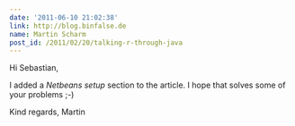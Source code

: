 ```yaml
---
date: '2011-06-10 21:02:38'
link: http://blog.binfalse.de
name: Martin Scharm
post_id: /2011/02/20/talking-r-through-java
---
```


Hi Sebastian,

I added a <em>Netbeans setup</em> section to the article. I hope that solves some of your problems ;-)

Kind regards,
Martin